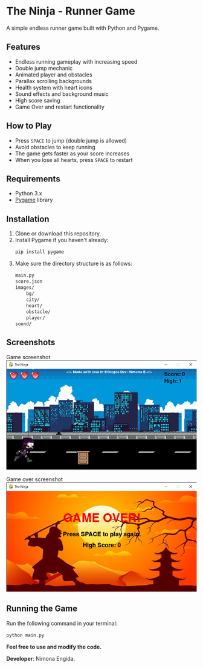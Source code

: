 # The Ninja - Runner Game

A simple endless runner game built with Python and Pygame.

## Features

- Endless running gameplay with increasing speed
- Double jump mechanic
- Animated player and obstacles
- Parallax scrolling backgrounds
- Health system with heart icons
- Sound effects and background music
- High score saving
- Game Over and restart functionality

## How to Play

- Press `SPACE` to jump (double jump is allowed)
- Avoid obstacles to keep running
- The game gets faster as your score increases
- When you lose all hearts, press `SPACE` to restart

## Requirements

- Python 3.x
- [Pygame](https://www.pygame.org/) library

## Installation

1. Clone or download this repository.
2. Install Pygame if you haven't already:
    ```sh
    pip install pygame
    ```
3. Make sure the directory structure is as follows:
    ```
    main.py
    score.json
    images/
        bg/
        city/
        heart/
        obstacle/
        player/
    sound/
    ```
## Screenshots
Game screenshot
<img src="Ninja_runner/screenshot/screenshot.png" alt="Ninja Runner" width=600>

Game over screenshot
<img src="Ninja_runner/screenshot/over.png" alt="Game over" width=600>

## Running the Game

Run the following command in your terminal:

```sh
python main.py
```

**Feel free to use and modify the code.**


**Developer**: Nimona Engida.

